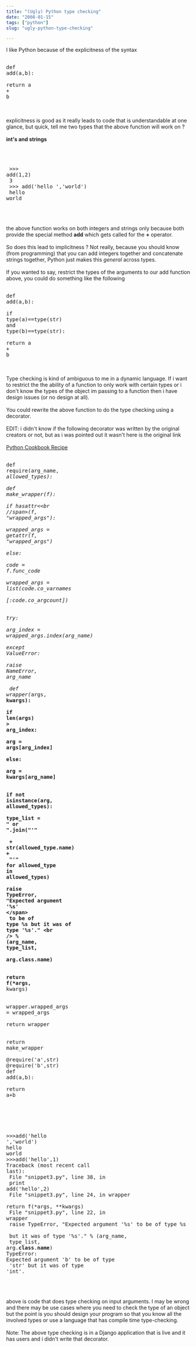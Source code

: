 ```yaml
---
title: "(Ugly) Python type checking"
date: "2008-01-15"
tags: ["python"]
slug: "ugly-python-type-checking"

---
```



<span>I like Python because of the explicitness of the syntax</span><br /><br /><div class="highlight"><pre><span class="k">def</span> <span class="nf">add</span><span class="p">(</span><span class="n">a</span><span class="p">,</span><span class="n">b</span><span class="p">):</span><br />    <span class="k">return</span> <span class="n">a</span> <span class="o">+</span> <span class="n">b</span><br /></pre></div><br /><br /><span>explicitness is good as it really leads to code that is understandable at one glance, but quick, tell me two types that the above function will work on ? <br /><br><b> int's and strings </b> </span><br /><br /><div class="highlight"><br /><pre><br /> >>> add(1,2)<br /> 3<br /> >>> add('hello ','world')<br /> hello world<br /></pre><br /></div><br /><br /><span>the above function works on both integers and strings only because both provide the special method <b>__add__</b> which gets called for the <b>+</b> operator. <br /><br />So does this lead to implicitness ? Not really, because you should know (from programming) that you can add integers together and concatenate strings together, Python just makes this <i> general </i> across types. <br /><br />If you wanted to say, restrict the types of the arguments to our add function above, you could do something like the following </span><br /><br /><div class="highlight"><pre><span class="k">def</span> <span class="nf">add</span><span class="p">(</span><span class="n">a</span><span class="p">,</span><span class="n">b</span><span class="p">):</span><br />    <span class="k">if</span> <span class="nb">type</span><span class="p">(</span><span class="n">a</span><span class="p">)</span><span class="o">==</span><span class="nb">type</span><span class="p">(</span><span class="nb">str</span><span class="p">)</span> <span class="ow">and</span> <span class="nb">type</span><span class="p">(</span><span class="n">b</span><span class="p">)</span><span class="o">==</span><span class="nb">type</span><span class="p">(</span><span class="nb">str</span><span class="p">):</span><br />        <span class="k">return</span> <span class="n">a</span> <span class="o">+</span> <span class="n">b</span><br /></pre></div><br /><br />Type checking is kind of ambiguous to me in a dynamic language. If i want to restrict the the ability of a function to only work with certain types or i don't know the types of the object im passing to a function then i have design issues (or no design at all). <br /><br />You could rewrite the above function to do the type checking using a decorator.<br /><br />EDIT: i didn't know if the following decorator was written by the original creators or not, but as i was pointed out it wasn't here is the original link <br /><br /><a href='https://aspn.activestate.com/ASPN/Cookbook/Python/Recipe/454322'>Python Cookbook Recipe</a><br /><br /><div class="highlight"><pre><span class="k">def</span> <span class="nf">require</span><span class="p">(</span><span class="n">arg_name</span><span class="p">,</span> <span class="o">*</span><span class="n">allowed_types</span><span class="p">):</span><br />    <span class="k">def</span> <span class="nf">make_wrapper</span><span class="p">(</span><span class="n">f</span><span class="p">):</span><br />        <span class="k">if</span> <span class="nb">hasattr<<br //span><span class="p">(</span><span class="n">f</span><span class="p">,</span> <span class="s">&quot;wrapped_args&quot;</span><span class="p">):</span><br />            <span class="n">wrapped_args</span> <span class="o">=</span> <span class="nb">getattr</span><span class="p">(</span><span class="n">f</span><span class="p">,</span> <span class="s">&quot;wrapped_args&quot;</span><span class="p">)</span><br />        <span class="k">else</span><span class="p">:</span><br />            <span class="n">code</span> <span class="o">=</span> <span class="n">f</span><span class="o">.</span><span class="n">func_code</span><br />            <span class="n">wrapped_args</span> <span class="o">=</span> <span class="nb">list</span><span class="p">(</span><span class="n">code</span><span class="o">.</span><span class="n">co_varnames</span><br />                    <span class="p">[:</span><span class="n">code</span><span class="o">.</span><span class="n">co_argcount</span><span class="p">])</span><br /><br />        <span class="k">try</span><span class="p">:</span><br />            <span class="n">arg_index</span> <span class="o">=</span> <span class="n">wrapped_args</span><span class="o">.</span><span class="n">index</span><span class="p">(</span><span class="n">arg_name</span><span class="p">)</span><br />        <span class="k">except</span> <span class="ne">ValueError</span><span class="p">:</span><br />            <span class="k">raise</span> <span class="ne">NameError</span><span class="p">,</span> <span class="n">arg_name</span><br /><br />        <span class="k">def</span> <span class="nf">wrapper</span><span class="p">(</span><span class="o">*</span><span class="n">args</span><span class="p">,</span> <span class="o">**</span><span class="n">kwargs</span><span class="p">):</span><br />            <span class="k">if</span> <span class="nb">len</span><span class="p">(</span><span class="n">args</span><span class="p">)</span> <span class="o">&gt;</span> <span class="n">arg_index</span><span class="p">:</span><br />                <span class="n">arg</span> <span class="o">=</span> <span class="n">args</span><span class="p">[</span><span class="n">arg_index</span><span class="p">]</span><br />            <span class="k">else</span><span class="p">:</span><br />                <span class="n">arg</span> <span class="o">=</span> <span class="n">kwargs</span><span class="p">[</span><span class="n">arg_name</span><span class="p">]</span><br /><br />            <span class="k">if</span> <span class="ow">not</span> <span class="nb">isinstance</span><span class="p">(</span><span class="n">arg</span><span class="p">,</span> <span class="n">allowed_types</span><span class="p">):</span><br />                <span class="n">type_list</span> <span class="o">=</span> <span class="s">&quot; or &quot;</span><span class="o">.</span><span class="n">join</span><span class="p">(</span><span class="s">&quot;&#39;&quot;</span> <br />                        <span class="o">+</span> <span class="nb">str</span><span class="p">(</span><span class="n">allowed_type</span><span class="o">.</span><span class="n">__name__</span><span class="p">)</span> <span class="o">+</span> <br />                        <span class="s">&quot;&#39;&quot;</span> <span class="k">for</span> <span class="n">allowed_type</span> <span class="ow">in</span> <span class="n">allowed_types</span><span class="p">)</span><br />                <span class="k">raise</span> <span class="ne">TypeError</span><span class="p">,</span> <span class="s">&quot;Expected argument &#39;</span><span class="si">%s</span><span class="s">&#39; </span><span class="se">\</span><br /><span class="s">                   to be of type </span><span class="si">%s</span><span class="s"> but it was of type &#39;</span><span class="si">%s</span><span class="s">&#39;.&quot;</span> \<br />                   <span class="o">%</span> <span class="p">(</span><span class="n">arg_name</span><span class="p">,</span> <span class="n">type_list</span><span class="p">,</span><br />                      <span class="n">arg</span><span class="o">.</span><span class="n">__class__</span><span class="o">.</span><span class="n">__name__</span><span class="p">)</span><br /><br />            <span class="k">return</span> <span class="n">f</span><span class="p">(</span><span class="o">*</span><span class="n">args</span><span class="p">,</span> <span class="o">**</span><span class="n">kwargs</span><span class="p">)</span><br /><br />        <span class="n">wrapper</span><span class="o">.</span><span class="n">wrapped_args</span> <span class="o">=</span> <span class="n">wrapped_args</span><br />        <span class="k">return</span> <span class="n">wrapper</span><br /><br />    <span class="k">return</span> <span class="n">make_wrapper</span><br /><br /><span class="nd">@require</span><span class="p">(</span><span class="s">&#39;a&#39;</span><span class="p">,</span><span class="nb">str</span><span class="p">)</span><br /><span class="nd">@require</span><span class="p">(</span><span class="s">&#39;b&#39;</span><span class="p">,</span><span class="nb">str</span><span class="p">)</span><br /><span class="k">def</span> <span class="nf">add</span><span class="p">(</span><span class="n">a</span><span class="p">,</span><span class="n">b</span><span class="p">):</span><br />    <span class="k">return</span> <span class="n">a</span><span class="o">+</span><span class="n">b</span><br /></pre></div><br /><br /><div><br /><pre><br />>>>add('hello ','world')<br />hello world<br />>>>add('hello',1)<br />Traceback (most recent call last):<br />  File "snippet3.py", line 38, in <module><br />    print add('hello',2)<br />  File "snippet3.py", line 24, in wrapper<br />    return f(*args, **kwargs)<br />  File "snippet3.py", line 22, in wrapper<br />    raise TypeError, "Expected argument '%s' to be of type %s <br />      but it was of type '%s'." % (arg_name,<br />      type_list, arg.__class__.__name__)<br />TypeError: Expected argument 'b' to be of type <br />           'str' but it was of type 'int'.<br /></pre><br /></div><br /><br /><span>above is code that does type checking on input arguments. I may be wrong and there may be use cases where you need to check the type of an object but the point is you should design your program so that you know all the involved types or use a language that has compile time type-checking.<br /><br />Note: The above type checking is in a Django application that is live and it has users and i didn't write that decorator.</span><br /><br /><br />
